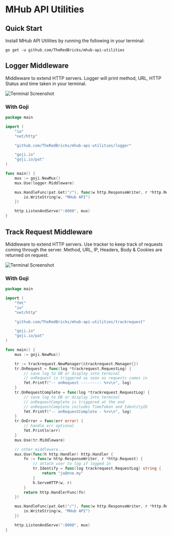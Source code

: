 # MHub API Utilities

## Quick Start
Install MHub API Utilities by running the following in your terminal:
```
go get -u github.com/TheRedBricks/mhub-api-utilities
```

## Logger Middleware
Middleware to extend HTTP servers. Logger will print method, URL, HTTP Status and time taken in your terminal.

![Terminal Screenshot](https://user-images.githubusercontent.com/1572333/37758694-0e1f0df8-2dec-11e8-920e-e30dcb0160f2.png "Terminal Screenshot")

### With Goji
```go
package main

import (
	"io"
	"net/http"

	"github.com/TheRedBricks/mhub-api-utilities/logger"

	"goji.io"
	"goji.io/pat"
)

func main() {
	mux := goji.NewMux()
	mux.Use(logger.Middleware)

	mux.HandleFunc(pat.Get("/"), func(w http.ResponseWriter, r *http.Request) {
		io.WriteString(w, "MHub API")
	})

	http.ListenAndServe(":8000", mux)
}
```

## Track Request Middleware
Middleware to extend HTTP servers. Use tracker to keep track of requests coming through the server. Method, URL, IP, Headers, Body & Cookies are returned on request.

![Terminal Screenshot](https://user-images.githubusercontent.com/1572333/38293471-2a383270-381a-11e8-95ac-06229d2246e1.png "Terminal Screenshot")

### With Goji
```go
package main

import (
	"fmt"
	"io"
	"net/http"

	"github.com/TheRedBricks/mhub-api-utilities/trackrequest"

	"goji.io"
	"goji.io/pat"
)

func main() {
	mux := goji.NewMux()

	tr := trackrequest.NewManager(&trackrequest.Manager{})
	tr.OnRequest = func(log *trackrequest.RequestLog) {
		// save log to DB or display into terminal
		// onRequest is triggered as soon as requests comes in
		fmt.Printf("-- onRequest --------- %+v\n", log)
	}
	tr.OnRequestComplete = func(log *trackrequest.RequestLog) {
		// save log to DB or display into terminal
		// onRequestComplete is triggered at the end
		// onRequestComplete includes TimeTaken and IdentityID
		fmt.Printf("-- onRequestComplete - %+v\n", log)
	}
	tr.OnError = func(err error) {
		// handle err optional
		fmt.Println(err)
	}
	mux.Use(tr.Middleware)

	// other middleware...
	mux.Use(func(h http.Handler) http.Handler {
		fn := func(w http.ResponseWriter, r *http.Request) {
			// attach user to log if logged in
			tr.Identify = func(log trackrequest.RequestLog) string {
				return "jo@nne.my"
			}
			h.ServeHTTP(w, r)
		}
		return http.HandlerFunc(fn)
	})

	mux.HandleFunc(pat.Get("/"), func(w http.ResponseWriter, r *http.Request) {
		io.WriteString(w, "MHub API")
	})

	http.ListenAndServe(":8000", mux)
}
```
